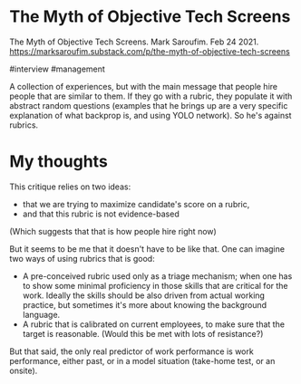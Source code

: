 # The Myth of Objective Tech Screens

The Myth of Objective Tech Screens. Mark Saroufim. Feb 24 2021. https://marksaroufim.substack.com/p/the-myth-of-objective-tech-screens

#interview #management

A collection of experiences, but with the main message that people hire people that are similar to them. If they go with a rubric, they populate it with abstract random questions (examples that he brings up are a very specific explanation of what backprop is, and using YOLO network). So he's against rubrics.

# My thoughts

This critique relies on two ideas: 
* that we are trying to maximize candidate's score on a rubric, 
* and that this rubric is not evidence-based

(Which suggests that that is how people hire right now)

But it seems to be me that it doesn't have to be like that. One can imagine two ways of using rubrics that is good:
* A pre-conceived rubric used only as a triage mechanism; when one has to show some minimal proficiency in those skills that are critical for the work. Ideally the skills should be also driven from actual working practice, but sometimes it's more about knowing the background language.
* A rubric that is calibrated on current employees, to make sure that the target is reasonable. (Would this be met with lots of resistance?)

But that said, the only real predictor of work performance is work performance, either past, or in a model situation (take-home test, or an onsite).